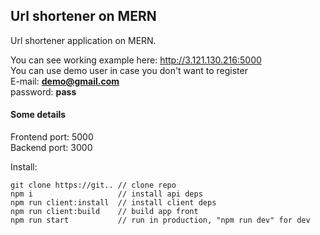 ## Url shortener on MERN 

Url shortener application on MERN. 

You can see working example here: http://3.121.130.216:5000 <br>
You can use demo user in case you don't want to register<br>
E-mail: **demo@gmail.com**<br>
password: **pass**<br>


#### Some details
Frontend port: 5000<br>
Backend port: 3000<br>

Install:

    git clone https://git.. // clone repo
    npm i                   // install api deps 
    npm run client:install  // install client deps
    npm run client:build    // build app front
    npm run start           // run in production, "npm run dev" for dev
    
    
    
    